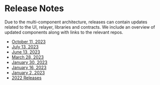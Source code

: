 # Release Notes

Due to the multi-component architecture, releases can contain updates related to the UI, relayer, libraries and contracts. We include an overview of updated components along with links to the relevant repos.

* [October 11, 2023](october-11-2023.md)
* [July 13, 2023](july-13-2023.md)
* [June 13, 2023](june-13-2023.md)
* [March 28, 2023](march-28-2023.md)
* [January 30, 2023](january-30-2023.md)
* [January 16, 2023](january-16-2023.md)
* [January 2, 2023](january-2-2023.md)
* [2022 Releases](releases-2022.md)

&#x20;
